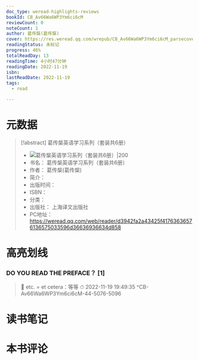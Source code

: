 ```yaml
---
doc_type: weread-highlights-reviews
bookId: CB_Av66Wa6WP3Ym6ci6cM
reviewCount: 0
noteCount: 1
author: 葛传椝(葛传椝)
cover: https://res.weread.qq.com/wrepub/CB_Av66Wa6WP3Ym6ci6cM_parsecover
readingStatus: 未标记
progress: 46%
totalReadDay: 13
readingTime: 4小时47分钟
readingDate: 2022-11-19
isbn: 
lastReadDate: 2022-11-19
tags:
  - read

---
```

# 元数据
> [!abstract] 葛传椝英语学习系列（套装共6册）
> - ![ 葛传椝英语学习系列（套装共6册）|200](https://res.weread.qq.com/wrepub/CB_Av66Wa6WP3Ym6ci6cM_parsecover)
> - 书名： 葛传椝英语学习系列（套装共6册）
> - 作者： 葛传椝(葛传椝)
> - 简介： 
> - 出版时间： 
> - ISBN： 
> - 分类： 
> - 出版社： 上海译文出版社
> - PC地址：https://weread.qq.com/web/reader/d3942fa2a43425f41763636576136575033596d36636936634d858

# 高亮划线

### DO YOU READ THE PREFACE？ [1]

> 📌 etc. = et cetera：等等 
> ⏱ 2022-11-19 19:49:35 ^CB-Av66Wa6WP3Ym6ci6cM-44-5076-5096

# 读书笔记

# 本书评论

